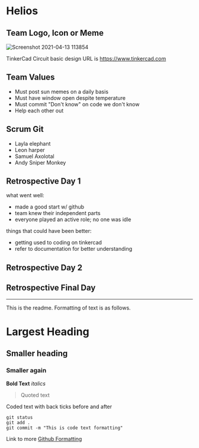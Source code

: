 # Helios

## Team Logo, Icon or Meme
![Screenshot 2021-04-13 113854](https://user-images.githubusercontent.com/82400464/114539919-e0544a00-9c4c-11eb-9be6-cdd535f290de.png)

TinkerCad Circuit basic design URL is
https://www.tinkercad.com

## Team Values
- Must post sun memes on a daily   basis
- Must have window open despite    temperature
- Must commit "Don't know" on code we don't know
- Help each other out

## Scrum Git
- Layla elephant
- Leon harper
- Samuel Axolotal
- Andy Sniper Monkey

## Retrospective Day 1
what went well:
- made a good start w/ github
- team knew their independent parts
- everyone played an active role; no one was idle

things that could have been better:
- getting used to coding on tinkercad
- refer to documentation for better understanding

## Retrospective Day 2

## Retrospective Final Day

---------------------------------------------------------

This is the readme. Formatting of text is as follows.

# Largest Heading
## Smaller heading
### Smaller again

**Bold Text**
*italics*
>Quoted text

Coded text with back ticks before and after
```
git status
git add .
git commit -m "This is code text formatting"
```

Link to more [Github Formatting](https://help.github.com/en/github/writing-on-github/basic-writing-and-formatting-syntax)
